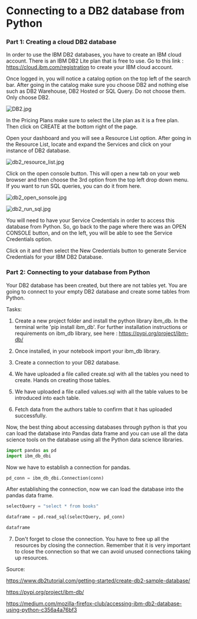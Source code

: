 # Connecting to a DB2 database from Python

### Part 1: Creating a cloud DB2 database 

In order to use the IBM DB2 databases, you have to create an IBM cloud account. There is an IBM DB2 Lite plan that is free to use.
Go to this link : https://cloud.ibm.com/registration to create your IBM cloud account. 

Once logged in, you will notice a catalog option on the top left of the search bar. After going in the catalog make sure you choose DB2 and nothing else such as DB2 Warehouse, DB2 Hosted or SQL Query. Do not choose them. Only choose DB2.

![DB2.jpg](attachment:DB2.jpg)

In the Pricing Plans make sure to select the Lite plan as it is a free plan. Then click on CREATE at the bottom right of the page.

Open your dashboard and you will see a Resource List option. After going in the Resource List, locate and expand the Services and click on your instance of DB2 database.

![db2_resource_list.jpg](attachment:db2_resource_list.jpg)

Click on the open console button. This will open a new tab on your web browser and then choose the 3rd option from the top left drop down menu.
If you want to run SQL queries, you can do it from here.

![db2_open_sonsole.jpg](attachment:db2_open_sonsole.jpg)

![db2_run_sql.jpg](attachment:db2_run_sql.jpg)

You will need to have your Service Credentials in order to access this database from Python. So, go back to the page where there was an OPEN CONSOLE button, and on the left, you will be able to see the Service Credentials option.

Click on it and then select the New Credentials button to generate Service Credentials for your IBM DB2 Database.

### Part 2: Connecting to your database from Python

Your DB2 database has been created, but there are not tables yet. You are going to connect to your empty DB2 database and create some tables from Python. 

Tasks: 

1. Create a new project folder and install the python library ibm_db. In the terminal write 'pip install ibm_db'. For further installation instructions or requirements on ibm_db library, see here : https://pypi.org/project/ibm-db/

2. Once installed, in your notebook import your ibm_db library.

3. Create a connection to your DB2 database.

4. We have uploaded a file called create.sql with all the tables you need to create. Hands on creating those tables.

5. We have uploaded a file called values.sql with all the table values to be introduced into each table.

6. Fetch data from the authors table to confirm that it has uploaded successfully.

Now, the best thing about accessing databases through python is that you can load the database into Pandas data frame and you can use all the data science tools on the database using all the Python data science libraries.

```py
import pandas as pd
import ibm_db_dbi
```

Now we have to establish a connection for pandas.
```py
pd_conn = ibm_db_dbi.Connection(conn)
```
After establishing the connection, now we can load the database into the pandas data frame.

```py
selectQuery = "select * from books"

dataframe = pd.read_sql(selectQuery, pd_conn)

dataframe
```

7. Don't forget to close the connection. You have to free up all the resources by closing the connection. Remember that it is very important to close the connection so that we can avoid unused connections taking up resources.

Source:

https://www.db2tutorial.com/getting-started/create-db2-sample-database/

https://pypi.org/project/ibm-db/

https://medium.com/mozilla-firefox-club/accessing-ibm-db2-database-using-python-c356a4a76bf3
